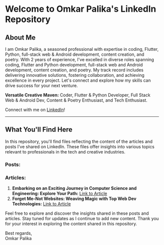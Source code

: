 # Welcome to Omkar Palika's LinkedIn Repository

## About Me

I am Omkar Palika, a seasoned professional with expertise in coding, Flutter, Python, full-stack web & Android development, content creation, and poetry. With 2 years of experience, I've excelled in diverse roles spanning coding, Flutter and Python development, full-stack web and Android development, content creation, and poetry. My track record includes delivering innovative solutions, fostering collaboration, and achieving excellence in every project. Let's connect and explore how my skills can drive success for your next venture.

**Versatile Creative Maven:** Coder, Flutter & Python Developer, Full Stack Web & Android Dev, Content & Poetry Enthusiast, and Tech Enthusiast.

Connect with me on [LinkedIn](https://www.linkedin.com/in/omkar-palika/)!

---

## What You'll Find Here

In this repository, you'll find files reflecting the content of the articles and posts I've shared on LinkedIn. These files offer insights into various topics relevant to professionals in the tech and creative industries.

### Posts:

### Articles:
1. **Embarking on an Exciting Journey in Computer Science and Engineering: Explore Your Path:** [Link to Article](https://www.linkedin.com/posts/omkar-palika_computerscience-engineering-techcareers-activity)
2. **Forget Me-Not Websites: Weaving Magic with Top Web Dev Technologies:** [Link to Article](https://www.linkedin.com/pulse/forget-me-not-websites-weaving-magic-top-web-dev-omkar-palika-tugsc)

Feel free to explore and discover the insights shared in these posts and articles. Stay tuned for updates as I continue to add new content. Thank you for your interest in exploring the content shared in this repository.

Best regards,  
Omkar Palika
